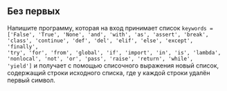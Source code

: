 ## Без первых

Напишите программу, которая на вход принимает список
<code>keywords = ['False', 'True', 'None', 'and', 'with', 'as', 'assert', 'break', 'class', 'continue', 'def', 'del', 'elif', 'else', 'except', 'finally', 'try', 'for', 'from', 'global', 'if', 'import', 'in', 'is', 'lambda', 'nonlocal', 'not', 'or', 'pass', 'raise', 'return', 'while', 'yield']</code>
и получает с помощью списочного выражения новый список, содержащий строки исходного списка, где у каждой строки удалён первый символ.